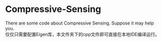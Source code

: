 # Compressive-Sensing
There are some code about Compressive Sensing. Suppose it may help you.  
仅仅只需要配置Eigen库，本文件夹下的cpp文件即可直接在本地IDE编译运行。  

